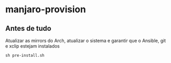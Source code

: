 # manjaro-provision


## Antes de tudo
Atualizar as mirrors do Arch, atualizar o sistema e garantir que o Ansible, git e xclip estejam instalados

```
sh pre-install.sh
```
